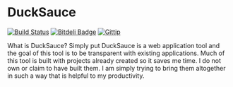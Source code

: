 DuckSauce 
==========
[![Build Status](https://travis-ci.org/fassetar/DuckSauce.svg?branch=master)](https://travis-ci.org/fassetar/DuckSauce) [![Bitdeli Badge](https://d2weczhvl823v0.cloudfront.net/fassetar/ducksauce/trend.png)](https://bitdeli.com/free "Bitdeli Badge") <a href="https://www.gittip.com/fassetar/"><img src="http://img.shields.io/gittip/fassetar.png" alt="Gittip"></a>

What is DuckSauce?
Simply put DuckSauce is a web application tool and the goal of this tool is to be transparent with existing applications. Much of this tool is built with projects already created so it saves me time. I do not own or claim to have built them. I am simply trying to bring them altogether in such a way that is helpful to my productivity.


